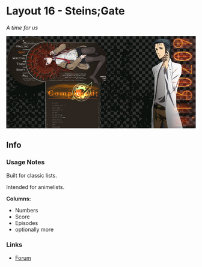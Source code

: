 # Layout 16 - Steins;Gate

*A time for us*

![](gallery/demo.jpg)

## Info

### Usage Notes

Built for classic lists.

Intended for animelists.

**Columns:**

- Numbers
- Score
- Episodes
- optionally more

### Links

- [Forum](https://myanimelist.net/forum/?topicid=671463)